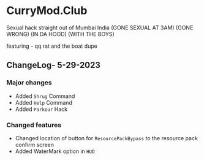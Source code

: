 # CurryMod.Club
Sexual hack straight out of Mumbai India (GONE SEXUAL AT 3AM) (GONE WRONG) (IN DA HOOD) (WITH THE BOYS)

featuring - qq rat and the boat dupe

## ChangeLog- 5-29-2023

### Major changes

- Added `Shrug` Command
- Added `Help` Command
- Added `Parkour` Hack

### Changed features

- Changed location of button for `ResourcePackBypass` to the resource pack confirm screen 
- Added WaterMark option in `HUD`
